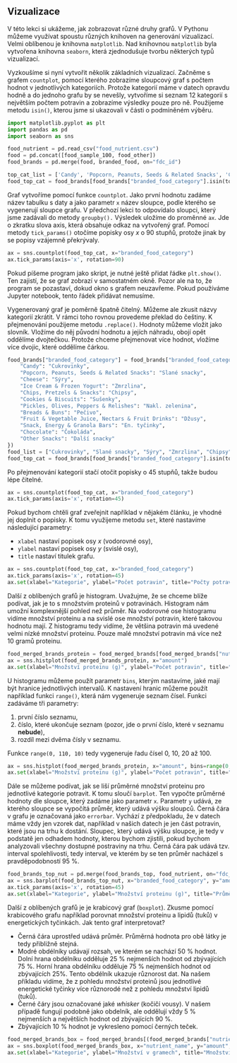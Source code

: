 ## Vizualizace

V této lekci si ukážeme, jak zobrazovat různé druhy grafů. V Pythonu můžeme využívat spoustu různých knihoven na generování vizualizací. Velmi oblíbenou je knihovna `matplotlib`. Nad knihovnou `matplotlib` byla vytvořena knihovna `seaborn`, která zjednodušuje tvorbu některých typů vizualizací.

Vyzkoušíme si nyní vytvořit několik základních vizualizací. Začněme s grafem `countplot`, pomocí kterého zobrazíme sloupcový graf s počtem hodnot v jednotlivých kategoriích. Protože kategorií máme v datech opravdu hodně a do jednoho grafu by se nevešly, vytvoříme si seznam 12 kategorií s největším počtem potravin a zobrazíme výsledky pouze pro ně. Použijeme metodu `isin()`, kterou jsme si ukazovali v části o podmíněném výběru.

```py
import matplotlib.pyplot as plt
import pandas as pd
import seaborn as sns

food_nutrient = pd.read_csv("food_nutrient.csv")
food = pd.concat([food_sample_100, food_other])
food_brands = pd.merge(food, branded_food, on="fdc_id")

top_cat_list = ['Candy', 'Popcorn, Peanuts, Seeds & Related Snacks', 'Cheese', 'Ice Cream & Frozen Yogurt', 'Chips, Pretzels & Snacks', 'Cookies & Biscuits', 'Pickles, Olives, Peppers & Relishes', 'Breads & Buns', 'Fruit & Vegetable Juice, Nectars & Fruit Drinks', 'Snack, Energy & Granola Bars', 'Chocolate', 'Other Snacks']
food_top_cat = food_brands[food_brands["branded_food_category"].isin(top_cat_list)]
```

Graf vytvoříme pomocí funkce `countplot`. Jako první hodnotu zadáme název tabulku s daty a jako parametr `x` název sloupce, podle kterého se vygenerují sloupce grafu. V předchozí lekci to odpovídalo sloupci, který jsme zadávali do metody `groupby().` Výsledek uložíme do proměnné `ax`. Jde o zkratku slova axis, která obsahuje odkaz na vytvořený graf. Pomocí metody `tick_params()` otočíme popisky osy *x* o 90 stupňů, protože jinak by se popisy vzájemně překrývaly.

```py
ax = sns.countplot(food_top_cat, x="branded_food_category")
ax.tick_params(axis='x', rotation=90)
```

Pokud píšeme program jako skript, je nutné ještě přidat řádke `plt.show()`. Ten zajistí, že se graf zobrazí v samostatném okně. Pozor ale na to, že program se pozastaví, dokud okno s grafem neuzavřeme. Pokud používáme Jupyter notebook, tento řádek přidávat nemusíme.

Vygenerovaný graf je poměrně špatně čitelný. Můžeme ale zkusit názvy kategorií zkrátit. V rámci toho rovnou provedeme překlad do češtiny. K přejmenování použijeme metodu `.replace()`. Hodnoty můžeme vložit jako slovník. Vložíme do něj původní hodnotu a jejích náhradu, obojí opět oddělíme dvojtečkou. Protože chceme přejmenovat více hodnot, vložíme více dvojic, které oddělíme čárkou.

```py
food_brands["branded_food_category"] = food_brands["branded_food_category"].replace({
    "Candy": "Cukrovinky",
    "Popcorn, Peanuts, Seeds & Related Snacks": "Slané snacky",
    "Cheese": "Sýry",
    "Ice Cream & Frozen Yogurt": "Zmrzlina",
    "Chips, Pretzels & Snacks": "Chipsy",
    "Cookies & Biscuits": "Sušenky",
    "Pickles, Olives, Peppers & Relishes": "Nakl. zelenina",
    "Breads & Buns": "Pečivo",
    "Fruit & Vegetable Juice, Nectars & Fruit Drinks": "Džusy",
    "Snack, Energy & Granola Bars": "En. tyčinky",
    "Chocolate": "Čokoláda",
    "Other Snacks": "Další snacky"
})
food_list = ["Cukrovinky", "Slané snacky", "Sýry", "Zmrzlina", "Chipsy", "Sušenky", "Nakl. zelenina", "Pečivo", "Džusy", "En. tyčinky", "Čokoláda", "Další snacky"]
food_top_cat = food_brands[food_brands["branded_food_category"].isin(top_cat_list)]
```

Po přejmenování kategorií stačí otočit popisky o 45 stupňů, takže budou lépe čitelné.

```py
ax = sns.countplot(food_top_cat, x="branded_food_category")
ax.tick_params(axis='x', rotation=45)
```

Pokud bychom chtěli graf zveřejnit například v nějakém článku, je vhodné jej doplnit o popisky. K tomu využijeme metodu `set`, které nastavíme následující parametry:

- `xlabel` nastaví popisek osy *x* (vodorovné osy),
- `ylabel` nastaví popisek osy *y* (svislé osy),
- `title` nastaví titulek grafu.

```py
ax = sns.countplot(food_top_cat, x="branded_food_category")
ax.tick_params(axis='x', rotation=45)
ax.set(xlabel="Kategorie", ylabel="Počet potravin", title="Počty potravin ve 12 nejpočetnějších kategoriích")
```

Další z oblíbených grafů je histogram. Uvažujme, že se chceme blíže podívat, jak je to s množstvím proteinů v potravinách. Histogram nám umožní komplexnější pohled než průměr. Na vodorovné ose histogramu vidíme množství proteinu a na svislé ose množství potravin, které takovou hodnotu mají. Z histogramu tedy vidíme, že většina potravin má uvedené velmi nízké množství proteinu. Pouze malé množství potravin má více než 10 gramů proteinu.

```py
food_merged_brands_protein = food_merged_brands[food_merged_brands["nutrient_name"] == "Protein"]
ax = sns.histplot(food_merged_brands_protein, x="amount")
ax.set(xlabel="Množství proteinu (g)", ylabel="Počet potravin", title="Množství proteinů v potravinách")
```

U histogramu můžeme použít parametr `bins`, kterým nastavíme, jaké mají být hranice jednotlivých intervalů. K nastavení hranic můžeme použít například funkci `range()`, která nám vygeneruje seznam čísel. Funkci zadáváme tři parametry:

1. první číslo seznamu,
1. číslo, které ukončuje seznam (pozor, jde o první číslo, které v seznamu **nebude**),
1. rozdíl mezi dvěma čísly v seznamu.

Funkce `range(0, 110, 10)` tedy vygeneruje řadu čísel 0, 10, 20 až 100.

```py
ax = sns.histplot(food_merged_brands_protein, x="amount", bins=range(0, 110, 10))
ax.set(xlabel="Množství proteinu (g)", ylabel="Počet potravin", title="Množství proteinů v potravinách")
```

Dále se můžeme podívat, jak se liší průměrné množství proteinu pro jednotlivé kategorie potravit. K tomu sloučí `barplot`. Ten vypočte průměrné hodnoty dle sloupce, který zadáme jako parametr `x`. Parametr `y` udává, ze kterého sloupce se vypočítá průměr, který udává výšku sloupců. Černá čára v grafu je označovaná jako `errorbar`. Vychází z předpokladu, že v datech máme vždy jen vzorek dat, například v našich datech je jen část potravin, které jsou na trhu k dostání. Sloupec, který udává výšku sloupce, je tedy v podstatě jen odhadem hodnoty, kterou bychom zjistili, pokud bychom analyzovali všechny dostupné postraviny na trhu. Černá čára pak udává tzv. interval spolehlivosti, tedy interval, ve kterém by se ten průměr nacházel s pravděpodobností 95 %.

```py
food_brands_top_nut = pd.merge(food_brands_top, food_nutrient, on="fdc_id")
ax = sns.barplot(food_brands_top_nut, x="branded_food_category", y="amount")
ax.tick_params(axis='x', rotation=45)
ax.set(xlabel="Kategorie", ylabel="Množství proteinu (g)", title="Průměrné množství proteinů v potravinách")
```

Další z oblíbených grafů je je krabicový graf (`boxplot`). Zkusme pomocí krabicového grafu například porovnat množství proteinu a lipidů (tuků) v energetických tyčinkách. Jak tento graf interpretovat?

- Černá čára uprostřed udává průměr. Průměrná hodnota pro obě látky je tedy přibližně stejná.
- Modré obdélníky udávají rozsah, ve kterém se nachází 50 % hodnot. Dolní hrana obdélníku odděluje 25 % nejmenších hodnot od zbývajících 75 %. Horní hrana obdélníku odděluje 75 % nejmenších hodnot od zbývajících 25%. Tento obdélník ukazuje různorost dat. Na našem příkladu vidíme, že z pohledu množství proteinů jsou jednotlivé energetické tyčinky více různorodé než z pohledu množství lipidů (tuků).
- Černé čáry jsou označované jaké *whisker* (kočičí vousy). V našem případě fungují podobně jako obdelník, ale oddělují vždy 5 % nejmenších a největších hodnot od zbývajících 90 %.
- Zbývajících 10 % hodnot je vykresleno pomocí černých teček.


```py
food_merged_brands_box = food_merged_brands[(food_merged_brands["nutrient_name"].isin(["Protein", "Total lipid (fat)"])) & (food_merged_brands["branded_food_category"] == "Snack, Energy & Granola Bars")]
ax = sns.boxplot(food_merged_brands_box, x="nutrient_name", y="amount", whis=[5, 95])
ax.set(xlabel="Kategorie", ylabel="Množství v gramech", title="Množství proteinů a lipidů (tuků) v potravinách")
```
